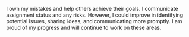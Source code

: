 I own my mistakes and help others achieve their goals. I communicate assignment status and any risks. However, I could improve in identifying potential issues, sharing ideas, and communicating more promptly. I am proud of my progress and will continue to work on these areas.
